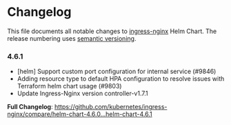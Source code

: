 # Changelog

This file documents all notable changes to [ingress-nginx](https://github.com/kubernetes/ingress-nginx) Helm Chart. The release numbering uses [semantic versioning](http://semver.org).

### 4.6.1

* [helm] Support custom port configuration for internal service (#9846)
* Adding resource type to default HPA configuration to resolve issues with Terraform helm chart usage (#9803)
* Update Ingress-Nginx version controller-v1.7.1

**Full Changelog**: https://github.com/kubernetes/ingress-nginx/compare/helm-chart-4.6.0...helm-chart-4.6.1
